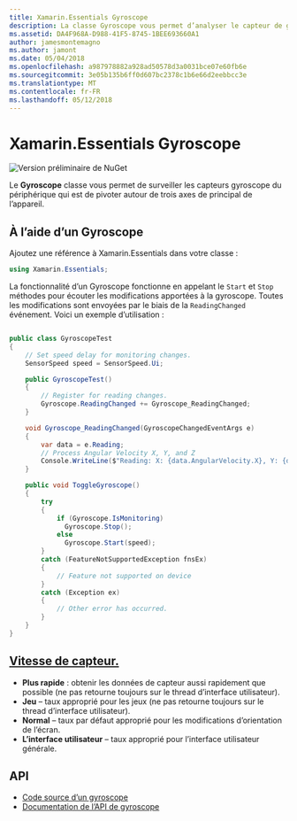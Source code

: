 ```yaml
---
title: Xamarin.Essentials Gyroscope
description: La classe Gyroscope vous permet d’analyser le capteur de gyroscope du périphérique qui est de pivoter autour de trois axes de principal de l’appareil.
ms.assetid: DA4F968A-D988-41F5-8745-1BEE693660A1
author: jamesmontemagno
ms.author: jamont
ms.date: 05/04/2018
ms.openlocfilehash: a987978882a928ad50578d3a0031bce07e60fb6e
ms.sourcegitcommit: 3e05b135b6ff0d607bc2378c1b6e66d2eebbcc3e
ms.translationtype: MT
ms.contentlocale: fr-FR
ms.lasthandoff: 05/12/2018
---
```

# <a name="xamarinessentials-gyroscope"></a>Xamarin.Essentials Gyroscope

![Version préliminaire de NuGet](~/media/shared/pre-release.png)

Le **Gyroscope** classe vous permet de surveiller les capteurs gyroscope du périphérique qui est de pivoter autour de trois axes de principal de l’appareil.

## <a name="using-gyroscope"></a>À l’aide d’un Gyroscope

Ajoutez une référence à Xamarin.Essentials dans votre classe :

```csharp
using Xamarin.Essentials;
```

La fonctionnalité d’un Gyroscope fonctionne en appelant le `Start` et `Stop` méthodes pour écouter les modifications apportées à la gyroscope. Toutes les modifications sont envoyées par le biais de la `ReadingChanged` événement. Voici un exemple d’utilisation :

```csharp

public class GyroscopeTest
{
    // Set speed delay for monitoring changes.
    SensorSpeed speed = SensorSpeed.Ui;

    public GyroscopeTest()
    {
        // Register for reading changes.
        Gyroscope.ReadingChanged += Gyroscope_ReadingChanged;
    }

    void Gyroscope_ReadingChanged(GyroscopeChangedEventArgs e)
    {
        var data = e.Reading;
        // Process Angular Velocity X, Y, and Z
        Console.WriteLine($"Reading: X: {data.AngularVelocity.X}, Y: {data.AngularVelocity.Y}, Z: {data.AngularVelocity.Z}");
    }

    public void ToggleGyroscope()
    {
        try
        {
            if (Gyroscope.IsMonitoring)
              Gyroscope.Stop();
            else
              Gyroscope.Start(speed);
        }
        catch (FeatureNotSupportedException fnsEx)
        {
            // Feature not supported on device
        }
        catch (Exception ex)
        {
            // Other error has occurred.
        }
    }
}
```

## <a name="sensor-speedxrefxamarinessentialssensorspeed"></a>[Vitesse de capteur.](xref:Xamarin.Essentials.SensorSpeed)

- **Plus rapide** : obtenir les données de capteur aussi rapidement que possible (ne pas retourne toujours sur le thread d’interface utilisateur).
- **Jeu** – taux approprié pour les jeux (ne pas retourne toujours sur le thread d’interface utilisateur).
- **Normal** – taux par défaut approprié pour les modifications d’orientation de l’écran.
- **L’interface utilisateur** – taux approprié pour l’interface utilisateur générale.

## <a name="api"></a>API

- [Code source d’un gyroscope](https://github.com/xamarin/Essentials/tree/master/Xamarin.Essentials/Gyroscope)
- [Documentation de l’API de gyroscope](xref:Xamarin.Essentials.Gyroscope)
